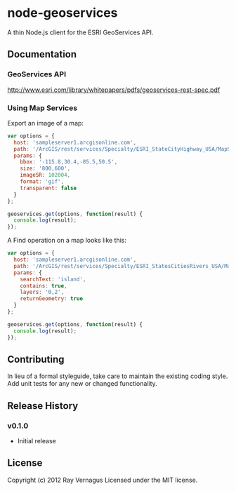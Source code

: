 # node-geoservices
A thin Node.js client for the ESRI GeoServices API.

## Documentation

### GeoServices API

http://www.esri.com/library/whitepapers/pdfs/geoservices-rest-spec.pdf

### Using Map Services
Export an image of a map:
```javascript
var options = {
  host: 'sampleserver1.arcgisonline.com',
  path: '/ArcGIS/rest/services/Specialty/ESRI_StateCityHighway_USA/MapServer/export',
  params: {
    bbox: '-115.8,30.4,-85.5,50.5',
    size: '800,600',
    imageSR: 102004,
    format: 'gif',
    transparent: false
  }
};

geoservices.get(options, function(result) {
  console.log(result);
});
```
A Find operation on a map looks like this:
```javascript
var options = {
  host: 'sampleserver1.arcgisonline.com',
  path: '/ArcGIS/rest/services/Specialty/ESRI_StatesCitiesRivers_USA/MapServer/find',
  params: {
    searchText: 'island',
    contains: true,
    layers: '0,2',
    returnGeometry: true
  }
};

geoservices.get(options, function(result) {
  console.log(result);
});
```

## Contributing
In lieu of a formal styleguide, take care to maintain the existing coding style. Add unit tests for any new or changed functionality.

## Release History

### v0.1.0
  - Initial release

## License
Copyright (c) 2012 Ray Vernagus
Licensed under the MIT license.